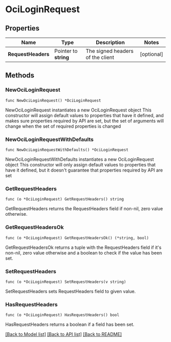 # OciLoginRequest

## Properties

Name | Type | Description | Notes
------------ | ------------- | ------------- | -------------
**RequestHeaders** | Pointer to **string** | The signed headers of the client | [optional] 

## Methods

### NewOciLoginRequest

`func NewOciLoginRequest() *OciLoginRequest`

NewOciLoginRequest instantiates a new OciLoginRequest object
This constructor will assign default values to properties that have it defined,
and makes sure properties required by API are set, but the set of arguments
will change when the set of required properties is changed

### NewOciLoginRequestWithDefaults

`func NewOciLoginRequestWithDefaults() *OciLoginRequest`

NewOciLoginRequestWithDefaults instantiates a new OciLoginRequest object
This constructor will only assign default values to properties that have it defined,
but it doesn't guarantee that properties required by API are set

### GetRequestHeaders

`func (o *OciLoginRequest) GetRequestHeaders() string`

GetRequestHeaders returns the RequestHeaders field if non-nil, zero value otherwise.

### GetRequestHeadersOk

`func (o *OciLoginRequest) GetRequestHeadersOk() (*string, bool)`

GetRequestHeadersOk returns a tuple with the RequestHeaders field if it's non-nil, zero value otherwise
and a boolean to check if the value has been set.

### SetRequestHeaders

`func (o *OciLoginRequest) SetRequestHeaders(v string)`

SetRequestHeaders sets RequestHeaders field to given value.

### HasRequestHeaders

`func (o *OciLoginRequest) HasRequestHeaders() bool`

HasRequestHeaders returns a boolean if a field has been set.


[[Back to Model list]](../README.md#documentation-for-models) [[Back to API list]](../README.md#documentation-for-api-endpoints) [[Back to README]](../README.md)


